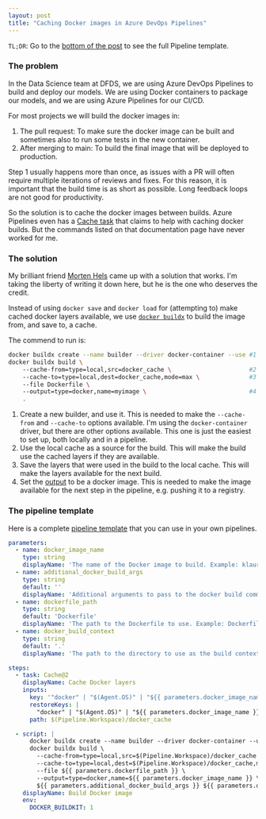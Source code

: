 ```yaml
---
layout: post
title: "Caching Docker images in Azure DevOps Pipelines"
---
```


`TL;DR`: Go to the [bottom of the post](#the-pipeline-template) to see the full Pipeline template.

### The problem

In the Data Science team at DFDS, we are using Azure DevOps Pipelines to build and deploy our models.
We are using Docker containers to package our models, and we are using Azure Pipelines for our CI/CD.

For most projects we will build the docker images in:

1. The pull request: To make sure the docker image can be built and sometimes also to run some tests in the new container.
2. After merging to main: To build the final image that will be deployed to production.

Step 1 usually happens more than once, as issues with a PR will often require multiple iterations of reviews and fixes.
For this reason, it is important that the build time is as short as possible. Long feedback loops are not good for productivity.

So the solution is to cache the docker images between builds. Azure Pipelines even has a [Cache task](https://learn.microsoft.com/en-us/azure/devops/pipelines/release/caching?view=azure-devops#docker-images) that claims to help with caching docker builds.
But the commands listed on that documentation page have never worked for me.

### The solution

My brilliant friend [Morten Hels](https://www.linkedin.com/in/morten-hels/) came up with a solution that works.
I'm taking the liberty of writing it down here, but he is the one who deserves the credit.

Instead of using `docker save` and `docker load` for (attempting to) make cached docker layers available, we use [`docker buildx`](https://docs.docker.com/engine/reference/commandline/buildx/) to build the image from, and save to, a cache.

The commend to run is:

```bash
docker buildx create --name builder --driver docker-container --use #1
docker buildx build \                                               
    --cache-from=type=local,src=docker_cache \                      #2
    --cache-to=type=local,dest=docker_cache,mode=max \              #3
    --file Dockerfile \                                             
    --output=type=docker,name=myimage \                             #4
    .
```

1. Create a new builder, and use it. This is needed to make the `--cache-from` and `--cache-to` options available. I'm using the `docker-container` driver, but there are other options available. This one is just the easiest to set up, both locally and in a pipeline.
2. Use the local cache as a source for the build. This will make the build use the cached layers if they are available.
3. Save the layers that were used in the build to the local cache. This will make the layers available for the next build.
4. Set the [output](https://docs.docker.com/engine/reference/commandline/buildx_build/#output) to be a docker image. This is needed to make the image available for the next step in the pipeline, e.g. pushing it to a registry.

### The pipeline template

Here is a complete [pipeline template](https://learn.microsoft.com/en-us/azure/devops/pipelines/process/templates?view=azure-devops) that you can use in your own pipelines.

```yaml
parameters:
  - name: docker_image_name
    type: string
    displayName: 'The name of the Docker image to build. Example: klaur-testing.'
  - name: additional_docker_build_args
    type: string
    default: ''
    displayName: 'Additional arguments to pass to the docker build command. Example: --build-arg SOME_ARG=some_value.'
  - name: dockerfile_path
    type: string
    default: 'Dockerfile'
    displayName: 'The path to the Dockerfile to use. Example: Dockerfile.'
  - name: docker_build_context
    type: string
    default: '.'
    displayName: 'The path to the directory to use as the build context. Example: .'

steps:
  - task: Cache@2
    displayName: Cache Docker layers
    inputs:
      key: '"docker" | "$(Agent.OS)" | "${{ parameters.docker_image_name }}" | ${{ parameters.dockerfile_path }}'
      restoreKeys: |
        "docker" | "$(Agent.OS)" | "${{ parameters.docker_image_name }}"
      path: $(Pipeline.Workspace)/docker_cache

  - script: |
      docker buildx create --name builder --driver docker-container --use
      docker buildx build \
        --cache-from=type=local,src=$(Pipeline.Workspace)/docker_cache \
        --cache-to=type=local,dest=$(Pipeline.Workspace)/docker_cache,mode=max \
        --file ${{ parameters.dockerfile_path }} \
        --output=type=docker,name=${{ parameters.docker_image_name }} \
        ${{ parameters.additional_docker_build_args }} ${{ parameters.docker_build_context }}
    displayName: Build Docker image
    env:
      DOCKER_BUILDKIT: 1

```
